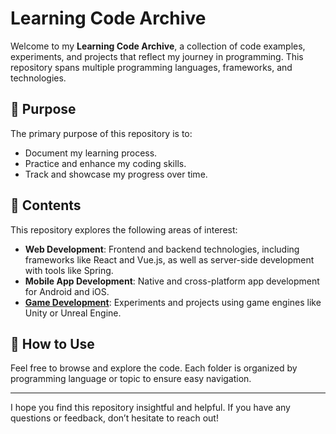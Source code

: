 # Learning Code Archive

Welcome to my **Learning Code Archive**, a collection of code examples, experiments, and projects that reflect my journey in programming. This repository spans multiple programming languages, frameworks, and technologies.

## 📌 Purpose
The primary purpose of this repository is to:
- Document my learning process.
- Practice and enhance my coding skills.
- Track and showcase my progress over time.

## 📂 Contents
This repository explores the following areas of interest:

- **Web Development**: Frontend and backend technologies, including frameworks like React and Vue.js, as well as server-side development with tools like Spring.
- **Mobile App Development**: Native and cross-platform app development for Android and iOS.
- [**Game Development**](https://gitlab.com/kim-hyunjin/study-game): Experiments and projects using game engines like Unity or Unreal Engine.

## 🚀 How to Use
Feel free to browse and explore the code. Each folder is organized by programming language or topic to ensure easy navigation.

---

I hope you find this repository insightful and helpful. If you have any questions or feedback, don’t hesitate to reach out!
